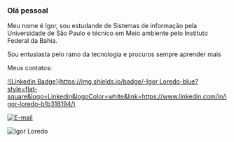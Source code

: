 ### Olá pessoal

<!--
**IgorLoredo/IgorLoredo** is a ✨ _special_ ✨ repository because its `README.md` (this file) appears on your GitHub profile.

Here are some ideas to get you started:

- 🔭 I’m currently working on ...
- 🌱 I’m currently learning ...
- 👯 I’m looking to collaborate on ...
- 🤔 I’m looking for help with ...
- 💬 Ask me about ...
- 📫 How to reach me: ...
- 😄 Pronouns: ...
- ⚡ Fun fact: ...
-->

<p> Meu nome é Igor, sou estudande de Sistemas de informação pela Universidade de São Paulo e técnico em Meio ambiente pelo Instituto Federal da Bahia.<p>
 <p>Sou entusiasta pelo ramo da tecnologia e procuros sempre aprender mais<p>

<p>Meus contatos: <p>

[![Linkedin Badge](https://img.shields.io/badge/-Igor Loredo-blue?style=flat-square&logo=Linkedin&logoColor=white&link=https://www.linkedin.com/in/igor-loredo-b1b318194/)](https://www.linkedin.com/in/igor-loredo-b1b318194/)

[![E-mail](http://img.shields.io/badge/igorloredo@usp.br-red?logo=gmail&style=flat-square&logoColor=white)](mailto:igorloredo@usp.br)
<!-- <img src="https://github-readme-stats.vercel.app/api/top-langs/?username=IgorLoredo&layout=compact&hide=python" alt="Igor Loredo" /> -->

<img src="https://komarev.com/ghpvc/?username=IgorLoredo" alt="Igor Loredo" />
